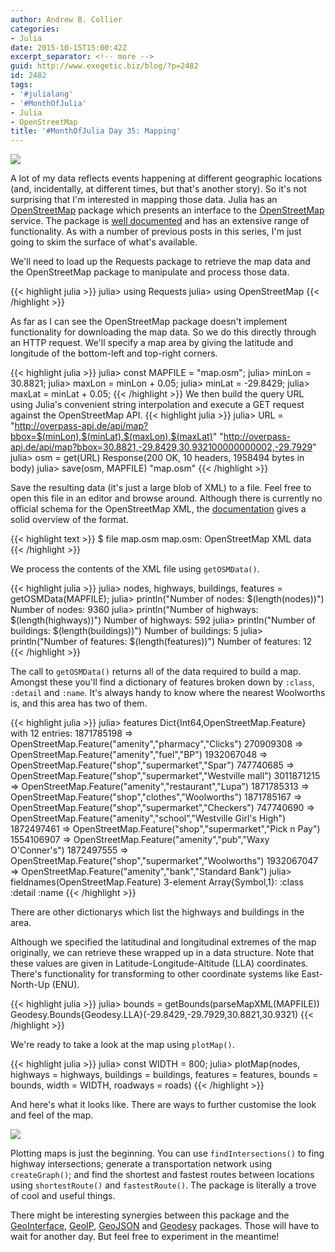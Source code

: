```yaml
---
author: Andrew B. Collier
categories:
- Julia
date: 2015-10-15T15:00:42Z
excerpt_separator: <!-- more -->
guid: http://www.exegetic.biz/blog/?p=2482
id: 2482
tags:
- '#julialang'
- '#MonthOfJulia'
- Julia
- OpenStreetMap
title: '#MonthOfJulia Day 35: Mapping'
---
```


<!--more-->

<img src="/img/2015/09/Julia-Logo-OpenStreetMap.png" >

A lot of my data reflects events happening at different geographic locations (and, incidentally, at different times, but that's another story). So it's not surprising that I'm interested in mapping those data. Julia has an [OpenStreetMap](http://github.com/tedsteiner/OpenStreetMap.jl) package which presents an interface to the [OpenStreetMap](https://www.openstreetmap.org/) service. The package is [well documented](http://openstreetmapjl.readthedocs.org/en/stable/) and has an extensive range of functionality. As with a number of previous posts in this series, I'm just going to skim the surface of what's available.

We'll need to load up the Requests package to retrieve the map data and the OpenStreetMap package to manipulate and process those data.

{{< highlight julia >}}
julia> using Requests
julia> using OpenStreetMap
{{< /highlight >}}

As far as I can see the OpenStreetMap package doesn't implement functionality for downloading the map data. So we do this directly through an HTTP request. We'll specify a map area by giving the latitude and longitude of the bottom-left and top-right corners.

{{< highlight julia >}}
julia> const MAPFILE = "map.osm";
julia> minLon = 30.8821;
julia> maxLon = minLon + 0.05;
julia> minLat = -29.8429;
julia> maxLat = minLat + 0.05;
{{< /highlight >}}
We then build the query URL using Julia's convenient string interpolation and execute a GET request against the OpenStreetMap API.
{{< highlight julia >}}
julia> URL = "http://overpass-api.de/api/map?bbox=$(minLon),$(minLat),$(maxLon),$(maxLat)"
"http://overpass-api.de/api/map?bbox=30.8821,-29.8429,30.932100000000002,-29.7929"
julia> osm = get(URL)
Response(200 OK, 10 headers, 1958494 bytes in body)
julia> save(osm, MAPFILE)
"map.osm"
{{< /highlight >}}

Save the resulting data (it's just a large blob of XML) to a file. Feel free to open this file in an editor and browse around. Although there is currently no official schema for the OpenStreetMap XML, the [documentation](http://wiki.openstreetmap.org/wiki/OSM_XML) gives a solid overview of the format.

{{< highlight text >}}
$ file map.osm
map.osm: OpenStreetMap XML data
{{< /highlight >}}

We process the contents of the XML file using `getOSMData()`.

{{< highlight julia >}}
julia> nodes, highways, buildings, features = getOSMData(MAPFILE);
julia> println("Number of nodes: $(length(nodes))")
Number of nodes: 9360
julia> println("Number of highways: $(length(highways))")
Number of highways: 592
julia> println("Number of buildings: $(length(buildings))")
Number of buildings: 5
julia> println("Number of features: $(length(features))")
Number of features: 12
{{< /highlight >}}

The call to `getOSMData()` returns all of the data required to build a map. Amongst these you'll find a dictionary of features broken down by `:class`, `:detail` and `:name`. It's always handy to know where the nearest Woolworths is, and this area has two of them.

{{< highlight julia >}}
julia> features
Dict{Int64,OpenStreetMap.Feature} with 12 entries:
  1871785198 => OpenStreetMap.Feature("amenity","pharmacy","Clicks")
  270909308 => OpenStreetMap.Feature("amenity","fuel","BP")
  1932067048 => OpenStreetMap.Feature("shop","supermarket","Spar")
  747740685 => OpenStreetMap.Feature("shop","supermarket","Westville mall")
  3011871215 => OpenStreetMap.Feature("amenity","restaurant","Lupa")
  1871785313 => OpenStreetMap.Feature("shop","clothes","Woolworths")
  1871785167 => OpenStreetMap.Feature("shop","supermarket","Checkers")
  747740690 => OpenStreetMap.Feature("amenity","school","Westville Girl's High")
  1872497461 => OpenStreetMap.Feature("shop","supermarket","Pick n Pay")
  1554106907 => OpenStreetMap.Feature("amenity","pub","Waxy O'Conner's")
  1872497555 => OpenStreetMap.Feature("shop","supermarket","Woolworths")
  1932067047 => OpenStreetMap.Feature("amenity","bank","Standard Bank")
julia> fieldnames(OpenStreetMap.Feature)
3-element Array{Symbol,1}:
 :class
 :detail
 :name
{{< /highlight >}}

There are other dictionarys which list the highways and buildings in the area.

Although we specified the latitudinal and longitudinal extremes of the map originally, we can retrieve these wrapped up in a data structure. Note that these values are given in Latitude-Longitude-Altitude (LLA) coordinates. There's functionality for transforming to other coordinate systems like East-North-Up (ENU).

{{< highlight julia >}}
julia> bounds = getBounds(parseMapXML(MAPFILE))
Geodesy.Bounds{Geodesy.LLA}(-29.8429,-29.7929,30.8821,30.9321)
{{< /highlight >}}

We're ready to take a look at the map using `plotMap()`.

{{< highlight julia >}}
julia> const WIDTH = 800;
julia> plotMap(nodes,
               highways = highways,
               buildings = buildings,
               features = features,
               bounds = bounds,
               width = WIDTH,
               roadways = roads)
{{< /highlight >}}

And here's what it looks like. There are ways to further customise the look and feel of the map.

<img src="/img/2015/10/map.png" >

Plotting maps is just the beginning. You can use `findIntersections()` to fing highway intersections; generate a transportation network using `createGraph()`; and find the shortest and fastest routes between locations using `shortestRoute()` and `fastestRoute()`. The package is literally a trove of cool and useful things.

There might be interesting synergies between this package and the [GeoInterface](https://github.com/JuliaGeo/GeoInterface.jl), [GeoIP](https://github.com/JuliaWeb/GeoIP.jl), [GeoJSON](https://github.com/JuliaGeo/GeoJSON.jl) and [Geodesy](https://github.com/JuliaGeo/Geodesy.jl) packages. Those will have to wait for another day. But feel free to experiment in the meantime!
